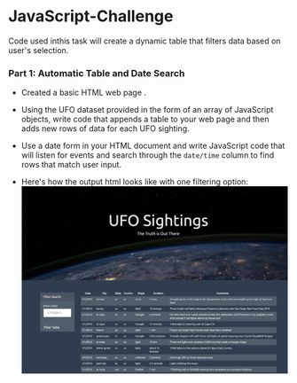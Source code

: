 # JavaScript-Challenge
Code used inthis task will create a dynamic table that filters data based on user's selection. 
### Part 1: Automatic Table and Date Search 

* Created a basic HTML web page .

* Using the UFO dataset provided in the form of an array of JavaScript objects, write code that appends a table to your web page and then adds new rows of data for each UFO sighting.

* Use a date form in your HTML document and write JavaScript code that will listen for events and search through the `date/time` column to find rows that match user input.
* Here's how the output html looks like with one filtering option:
![resulted output](UFO-Level-1/static/images/output.png)

